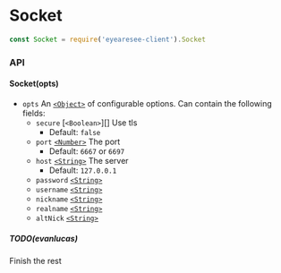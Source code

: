 # Socket

```js
const Socket = require('eyearesee-client').Socket
```

### API

#### Socket(opts)

* `opts` An [`<Object>`][] of configurable options.
  Can contain the following fields:
  * `secure` [`<Boolean>`][] Use tls
    * Default: `false`
  * `port` [`<Number>`][] The port
    * Default: `6667` or `6697`
  * `host` [`<String>`][] The server
    * Default: `127.0.0.1`
  * `password` [`<String>`][]
  * `username` [`<String>`][]
  * `nickname` [`<String>`][]
  * `realname` [`<String>`][]
  * `altNick` [`<String>`][]

##### TODO(evanlucas)

Finish the rest


[`<Number>`]: https://mdn.io/number
[`<Object>`]: https://mdn.io/object
[`<String>`]: https://mdn.io/string
